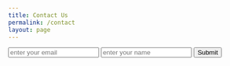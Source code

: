 ```yaml
---
title: Contact Us
permalink: /contact
layout: page
---
```


<form action="https://app.99inbound.com/api/e/Ho3vuTjS" method="POST" target="_blank">
  <input type="email" name="email" placeholder="enter your email">
  <input type="text" name="name" placeholder="enter your name">
  <button>Submit</button>
</form>